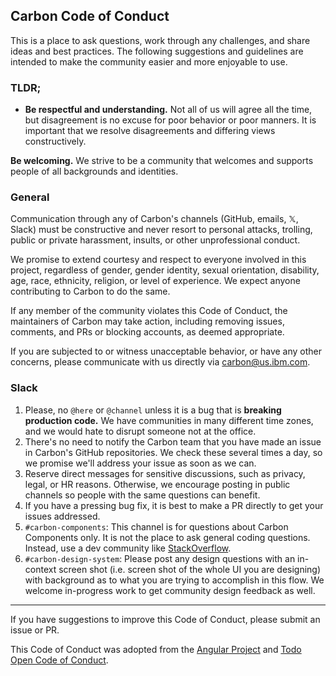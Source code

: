 ## Carbon Code of Conduct

This is a place to ask questions, work through any challenges, and share ideas and best practices. The following suggestions and guidelines are intended to make the community easier and more enjoyable to use.

### TLDR;

- **Be respectful and understanding.** Not all of us will agree all the time, but disagreement is no excuse for poor behavior or poor manners. It is important that we resolve disagreements and differing views constructively.

**Be welcoming.** We strive to be a community that welcomes and supports people of all backgrounds and identities.

### General

Communication through any of Carbon's channels (GitHub, emails, 𝕏, Slack) must be constructive and never resort to personal attacks, trolling, public or private harassment, insults, or other unprofessional conduct.

We promise to extend courtesy and respect to everyone involved in this project, regardless of gender, gender identity, sexual orientation, disability, age, race, ethnicity, religion, or level of experience. We expect anyone contributing to Carbon to do the same.

If any member of the community violates this Code of Conduct, the maintainers of Carbon may take action, including removing issues, comments, and PRs or blocking accounts, as deemed appropriate.

If you are subjected to or witness unacceptable behavior, or have any other concerns, please communicate with us directly via carbon@us.ibm.com.

### Slack

1. Please, no `@here` or `@channel` unless it is a bug that is **breaking production code.** We have communities in many different time zones, and we would hate to disrupt someone not at the office.
2. There's no need to notify the Carbon team that you have made an issue in Carbon's GitHub repositories. We check these several times a day, so we promise we'll address your issue as soon as we can.
3. Reserve direct messages for sensitive discussions, such as privacy, legal, or HR reasons. Otherwise, we encourage posting in public channels so people with the same questions can benefit.
4. If you have a pressing bug fix, it is best to make a PR directly to get your issues addressed.
5. `#carbon-components`: This channel is for questions about Carbon Components only. It is not the place to ask general coding questions. Instead, use a dev community like [StackOverflow](https://stackoverflow.com/).
6. `#carbon-design-system`: Please post any design questions with an in-context screen shot (i.e. screen shot of the whole UI you are designing) with background as to what you are trying to accomplish in this flow. We welcome in-progress work to get community design feedback as well.

<hr>

If you have suggestions to improve this Code of Conduct, please submit an issue or PR.

This Code of Conduct was adopted from the [Angular Project](https://github.com/angular/code-of-conduct/blob/master/CODE_OF_CONDUCT.md) and [Todo Open Code of Conduct](http://todogroup.org/opencodeofconduct/).

